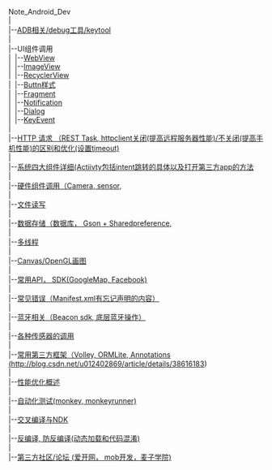 Note_Android_Dev<br>
|<br>
|--<a href="https://github.com/richthofen911/Note_Android_Dev/blob/master/ADB%E7%9B%B8%E5%85%B3%26Debug%E5%B7%A5%E5%85%B7%26Keytool">ADB相关/debug工具/keytool</a><br>
|<br>
|--UI组件调用<br>
|&nbsp;&nbsp;|--<a href="https://github.com/richthofen911/Note_Android_Dev/blob/master/UI%E7%BB%84%E4%BB%B6%E8%B0%83%E7%94%A8_WebView">WebView</a><br>
|&nbsp;&nbsp;|--<a href="https://github.com/richthofen911/Note_Android_Dev/blob/master/UI%E7%BB%84%E4%BB%B6%E8%B0%83%E7%94%A8_ImageView">ImageView</a><br>
|&nbsp;&nbsp;|--<a href="https://github.com/richthofen911/Note_Android_Dev/blob/master/UI%E7%BB%84%E4%BB%B6%E8%B0%83%E7%94%A8_RecyclerView">RecyclerView</a><br>
|&nbsp;&nbsp;|--<a href="https://github.com/richthofen911/Note_Android_Dev/blob/master/UI%E7%BB%84%E4%BB%B6%E8%B0%83%E7%94%A8_Button%E6%A0%B7%E5%BC%8F">Buttn样式</a><br>
|&nbsp;&nbsp;|--<a href="https://github.com/richthofen911/Note_Android_Dev/blob/master/UI%E7%BB%84%E4%BB%B6%E8%B0%83%E7%94%A8_Fragment">Fragment</a><br>
|&nbsp;&nbsp;|--<a href="https://github.com/richthofen911/Note_Android_Dev/blob/master/UI%E7%BB%84%E4%BB%B6%E8%B0%83%E7%94%A8_Notification">Notification</a><br>
|&nbsp;&nbsp;|--<a href="https://github.com/richthofen911/Note_Android_Dev/blob/master/UI%E7%BB%84%E4%BB%B6%E8%B0%83%E7%94%A8_Dialog">Dialog</a><br>
|&nbsp;&nbsp;|--<a href="https://github.com/richthofen911/Note_Android_Dev/blob/master/UI%E7%BB%84%E4%BB%B6%E8%B0%83%E7%94%A8_KeyEvent">KeyEvent</a><br>
|<br>
|--<a href="http://www.w3schools.com">HTTP 请求 （REST Task, httpclient关闭(提高远程服务器性能)/不关闭(提高手机性能)的区别和优化(设置timeout)</a><br>
|<br>
|--<a href="http://www.w3schools.com">系统四大组件详细(Actiivty包括intent跳转的具体以及打开第三方app的方法</a><br>
|<br>
|--<a href="http://www.w3schools.com">硬件组件调用（Camera, sensor,</a><br>
|<br>
|--<a href="http://www.w3schools.com">文件读写</a><br>
|<br>
|--<a href="http://www.w3schools.com">数据存储（数据库， Gson + Sharedpreference,</a><br>
|<br>
|--<a href="http://www.w3schools.com">多线程</a><br>
|<br>
|--<a href="http://www.w3schools.com">Canvas/OpenGL画图</a><br>
|<br>
|--<a href="http://www.w3schools.com">常用API， SDK(GoogleMap, Facebook)</a><br>
|<br>
|--<a href="http://www.w3schools.com">常见错误（Manifest.xml有忘记声明的内容）</a><br>
|<br>
|--<a href="http://www.w3schools.com">蓝牙相关（Beacon sdk, 底层蓝牙操作）</a><br>
|<br>
|--<a href="http://www.w3schools.com">各种传感器的调用</a><br>
|<br>
|--<a href="http://www.w3schools.com">常用第三方框架（Volley, ORMLite, Annotations (http://blog.csdn.net/u012402869/article/details/38616183) </a><br>
|<br>
|--<a href="http://www.w3schools.com">性能优化概述</a><br>
|<br>
|--<a href="http://www.w3schools.com">自动化测试(monkey,  monkeyrunner)</a><br>
|<br>
|--<a href="http://www.w3schools.com">交叉编译与NDK</a><br>
|<br>
|--<a href="http://www.w3schools.com">反编译, 防反编译(动态加载和代码混淆)</a><br>
|<br>
|--<a href="http://www.w3schools.com">第三方社区/论坛  (爱开网， mob开发，麦子学院)</a><br>

